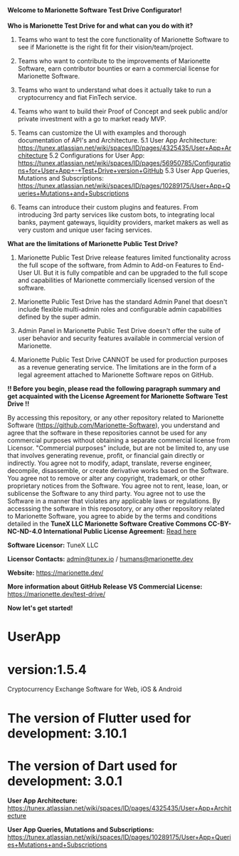 #### Welcome to Marionette Software Test Drive Configurator!

**Who is Marionette Test Drive for and what can you do with it?**

1. Teams who want to test the core functionality of Marionette Software to see if Marionette is the right fit for their vision/team/project.

2. Teams who want to contribute to the improvements of Marionette Software, earn contributor bounties or earn a commercial license for Marionette Software. 

3. Teams who want to understand what does it actually take to run a cryptocurrency and fiat FinTech service.

4. Teams who want to build their Proof of Concept and seek public and/or private investment with a go to market ready MVP.

5. Teams can customize the UI with examples and thorough documentation of API's and Architecture.
5.1 User App Architecture: https://tunex.atlassian.net/wiki/spaces/ID/pages/4325435/User+App+Architecture
5.2 Configurations for User App: https://tunex.atlassian.net/wiki/spaces/ID/pages/56950785/Configurations+for+User+App+-+Test+Drive+version+GitHub
5.3 User App Queries, Mutations and Subscriptions: https://tunex.atlassian.net/wiki/spaces/ID/pages/10289175/User+App+Queries+Mutations+and+Subscriptions

6. Teams can introduce their custom plugins and features. From introducing 3rd party services like custom bots, to integrating local banks, payment gateways, liquidity providers, market makers as well as very custom and unique user facing services.

**What are the limitations of Marionette Public Test Drive?**

1. Marionette Public Test Drive release features limited functionality across the full scope of the software, from Admin to Add-on Features to End-User UI. But it is fully compatible and can be upgraded to the full scope and capabilities of Marionette commercially licensed version of the software.

2. Marionette Public Test Drive has the standard Admin Panel that doesn't include flexible multi-admin roles and configurable admin capabilities defined by the super admin.

3. Admin Panel in Marionette Public Test Drive doesn't offer the suite of user behavior and security features available in commercial version of Marionette.

4. Marionette Public Test Drive CANNOT be used for production purposes as a revenue generating service. The limitations are in the form of a legal agreement attached to Marionette Software repos on GitHub. 

**!! Before you begin, please read the following paragraph summary and get acquainted with the License Agreement for Marionette Software Test Drive !!**

By accessing this repository, or any other repository related to Marionette Software (https://github.com/Marionette-Software), you understand and agree that the software in these repositories cannot be used for any commercial purposes without obtaining a separate commercial license from Licensor. "Commercial purposes" include, but are not be limited to, any use that involves generating revenue, profit, or financial gain directly or indirectly. You agree not to modify, adapt, translate, reverse engineer, decompile, disassemble, or create derivative works based on the Software. You agree not to remove or alter any copyright, trademark, or other proprietary notices from the Software. You agree not to rent, lease, loan, or sublicense the Software to any third party. You agree not to use the Software in a manner that violates any applicable laws or regulations. By accesssing the software in this reposotory, or any other repository related to Marionette Software, you agree to abide by the terms and conditions detailed in the **TuneX LLC Marionette Software Creative Commons CC-BY-NC-ND-4.0 International Public License Agreement:** [Read here](https://github.com/Marionette-Software/user-app/tree/main?tab=License-1-ov-file#tunex-llc-marionette-software-creative-commons-cc-by-nc-nd-40-international-public-license)

**Software Licensor:** TuneX LLC

**Licensor Contacts:** admin@tunex.io / humans@marionette.dev 

**Website:** https://marionette.dev/

**More information about GitHub Release VS Commercial License:** https://marionette.dev/test-drive/

**Now let's get started!**


# UserApp
# version:1.5.4
Cryptocurrency Exchange Software for Web, iOS & Android

# The version of Flutter used for development: 3.10.1
# The version of Dart used for development: 3.0.1

**User App Architecture:** https://tunex.atlassian.net/wiki/spaces/ID/pages/4325435/User+App+Architecture

**User App Queries, Mutations and Subscriptions:** https://tunex.atlassian.net/wiki/spaces/ID/pages/10289175/User+App+Queries+Mutations+and+Subscriptions

